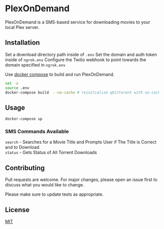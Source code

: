 # PlexOnDemand

PlexOnDemand is a SMS-based service for downloading movies to your local Plex server.

## Installation

Set a download directory path inside of `.env`
Set the domain and auth token inside of `ngrok.env`
Configure the Twilio webhook to point towards the domain specified in `ngrok.env`

Use [docker compose](https://docs.docker.com/compose/) to build and run PlexOnDemand.

```bash
set -a
source .env
docker-compose build  --no-cache # reinitialize qbittorent with no-cache flag
```

## Usage

```bash
docker-compose up 
```

### SMS Commands Available
`search` - Searches for a Movie Title and Prompts User if The Title is Correct and to Download  
`status` - Gets Status of All Torrent Downloads

## Contributing
Pull requests are welcome. For major changes, please open an issue first to discuss what you would like to change.

Please make sure to update tests as appropriate.

## License
[MIT](https://choosealicense.com/licenses/mit/)
